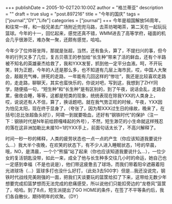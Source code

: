 +++
publishDate = 2005-10-02T20:10:00Z
author = "格兰蒂亚"
description = ""
draft = true
slug = "post.897216"
title = "今年的国庆"
tags = ["journal","DY","Life"]
categories = ["journal"]
+++
今年是祖国解放56周年，和往常一样，和一般兄弟去广场附近兜兜马路，去茶坊喝喝茶，第二天在一起玩玩篮球。今年的十一，回忆起来，感觉还真不错，WMM进去了高等学府，碰面的机会几乎很渺茫，难办聚一聚，还颇有感觉，哈哈。

今年少了位帅哥坐阵，那就是张超，当然，还有鱼头，算了，不提扫兴的事，但今年的行列又多了几位，复古贝蓓王的参加给“长生种”带来了活的鲜血，还有个半路被不知名的英雄豪杰给救了，我和YXX发誓，抓到他一定平分血液。呵，不开玩笑，转为正题，今年的人还是那么多，也不知道有几层上海市民，哎，中国人大聚会，敲敲充气棒，拼死的走路，一年能有几回这样的“惨壮”，我还是比较喜欢走路的，走走路，聊聊天，其实也蛮快乐的，你说对吧，写到这，我想到了ZHY同学，随便插一句，“短生种”和“长生种”是有区别的，到了午夜，说话会乱，走路会累，傲夜会睡，等等，这都是短类的现象，统统表现在除我YXX的人类身上，哎，说说还有人不信，算了，换话题吧。就在我气势正旺的时候，午夜，YXX因为怕见太阳，现在终于显身了，（夸张了，因为帮XXX过生日的缘故，晚来了，在括号[总比张超鱼头好]），阿啸一到就要吸血，还好有“钢铁时代”的保护（注一下：钢铁时代是N年前给顾嘎峰起的外号），不然，短生渺茫的小生命就这样残忍的落在这非洲加勒比未接10=1的YXX手上，前面句话太长了，不高兴解释了。

时间一秒一秒的稀释，人类的疲劳状态也一点一点的产生（你应该知道我要说什么...）我大半个夜晚，在欢笑的状态下，有不少人进入睡眠状态，1号的早晨，哦，NO，是清晨，一个个“熊猫”站了起来（你也应该知道我要说什么...），一位少女的复活钥匙没带，如此一来，成全了他与长生种多交往几小时的命运，她自己也一定感到幸福（不是也说是），他们带这疲惫去了球场，而我们带着阳伞遮蔽着阳光进球场（...）篮球多打也没什么好打，（此处3去500字）但是...我还没说完，钢铁时代战线完美刚强的一面，把我们天谈要玩的篮筐给扣了下来，这带给无数少年想要完成扣篮梦想而无法完成的悲痛感受，所以说他们只能扣旁边的“龙卷风”篮筐了，哈哈。到了8点，短生派提出了GO HOME的条件，在签了不平等条约后，我们各自散伙，期待明年的欢聚。（DY）